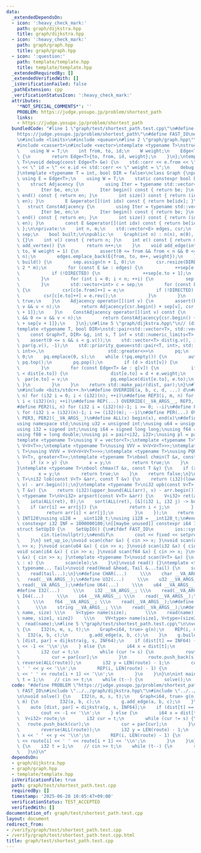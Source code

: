 ```yaml
---
data:
  _extendedDependsOn:
  - icon: ':heavy_check_mark:'
    path: graph/dijkstra.hpp
    title: graph/dijkstra.hpp
  - icon: ':heavy_check_mark:'
    path: graph/graph.hpp
    title: graph/graph.hpp
  - icon: ':question:'
    path: template/template.hpp
    title: template/template.hpp
  _extendedRequiredBy: []
  _extendedVerifiedWith: []
  _isVerificationFailed: false
  _pathExtension: cpp
  _verificationStatusIcon: ':heavy_check_mark:'
  attributes:
    '*NOT_SPECIAL_COMMENTS*': ''
    PROBLEM: https://judge.yosupo.jp/problem/shortest_path
    links:
    - https://judge.yosupo.jp/problem/shortest_path
  bundledCode: "#line 1 \"graph/test/shortest_path.test.cpp\"\n#define PROBLEM \"\
    https://judge.yosupo.jp/problem/shortest_path\"\n#define FAST_IO\n#line 2 \"graph/dijkstra.hpp\"\
    \n#include <limits>\n#include <queue>\n#line 2 \"graph/graph.hpp\"\n#include <iostream>\n\
    #include <cassert>\n#include <vector>\ntemplate <typename T>\nstruct Edge {\n\
    \    using W = T;\n    int from, to, id;\n    W weight;\n    Edge<T> rev() const\
    \ {\n        return Edge<T>{to, from, id, weight};\n    }\n};\ntemplate <typename\
    \ T>\nvoid debug(const Edge<T> &e) {\n    std::cerr << e.from << \" -> \" << e.to\
    \ << \" id = \" << e.id << std::cerr << \" weight = \";\n    debug(e.weight);\n\
    }\ntemplate <typename T = int, bool DIR = false>\nclass Graph {\npublic:\n   \
    \ using E = Edge<T>;\n    using W = T;\n    static constexpr bool DIRECTED = DIR;\n\
    \    struct Adjacency {\n        using Iter = typename std::vector<E>::iterator;\n\
    \        Iter be, en;\n        Iter begin() const { return be; }\n        Iter\
    \ end() const { return en; }\n        int size() const { return (int)std::distance(be,\
    \ en); }\n        E &operator[](int idx) const { return be[idx]; }\n    };\n \
    \   struct ConstAdjacency {\n        using Iter = typename std::vector<E>::const_iterator;\n\
    \        Iter be, en;\n        Iter begin() const { return be; }\n        Iter\
    \ end() const { return en; }\n        int size() const { return (int)std::distance(be,\
    \ en); }\n        const E &operator[](int idx) const { return be[idx]; }\n   \
    \ };\n\nprivate:\n    int n, m;\n    std::vector<E> edges, csr;\n    std::vector<int>\
    \ sep;\n    bool built;\n\npublic:\n    Graph(int n) : n(n), m(0), built(false)\
    \ {}\n    int v() const { return n; }\n    int e() const { return m; }\n    int\
    \ add_vertex() {\n        return n++;\n    }\n    void add_edge(int from, int\
    \ to, W weight = 1) {\n        assert(0 <= from && from < n && 0 <= to && to <\
    \ n);\n        edges.emplace_back(E{from, to, m++, weight});\n    }\n    void\
    \ build() {\n        sep.assign(n + 1, 0);\n        csr.resize(DIRECTED ? m :\
    \ 2 * m);\n        for (const E &e : edges) {\n            ++sep[e.from + 1];\n\
    \            if (!DIRECTED) {\n                ++sep[e.to + 1];\n            }\n\
    \        }\n        for (int i = 0; i < n; ++i) {\n            sep[i + 1] += sep[i];\n\
    \        }\n        std::vector<int> c = sep;\n        for (const E &e : edges)\
    \ {\n            csr[c[e.from]++] = e;\n            if (!DIRECTED) {\n       \
    \         csr[c[e.to]++] = e.rev();\n            }\n        }\n        built =\
    \ true;\n    }\n    Adjacency operator[](int v) {\n        assert(built && 0 <=\
    \ v && v < n);\n        return Adjacency{csr.begin() + sep[v], csr.begin() + sep[v\
    \ + 1]};\n    }\n    ConstAdjacency operator[](int v) const {\n        assert(built\
    \ && 0 <= v && v < n);\n        return ConstAdjacency{csr.begin() + sep[v], csr.begin()\
    \ + sep[v + 1]};\n    }\n};\n#line 5 \"graph/dijkstra.hpp\"\n// (dist, from)\n\
    template <typename T, bool DIR>\nstd::pair<std::vector<T>, std::vector<int>> dijkstra(\n\
    \    const Graph<T, DIR> &g, int s, T inf = std::numeric_limits<T>::max()) {\n\
    \    assert(0 <= s && s < g.v());\n    std::vector<T> dist(g.v(), inf);\n    std::vector<int>\
    \ par(g.v(), -1);\n    std::priority_queue<std::pair<T, int>, std::vector<std::pair<T,\
    \ int>>,\n                        std::greater<>>\n        pq;\n    dist[s] =\
    \ 0;\n    pq.emplace(0, s);\n    while (!pq.empty()) {\n        auto [d, v] =\
    \ pq.top();\n        pq.pop();\n        if (d > dist[v]) {\n            continue;\n\
    \        }\n        for (const Edge<T> &e : g[v]) {\n            if (d + e.weight\
    \ < dist[e.to]) {\n                dist[e.to] = d + e.weight;\n              \
    \  par[e.to] = v;\n                pq.emplace(dist[e.to], e.to);\n           \
    \ }\n        }\n    }\n    return std::make_pair(dist, par);\n}\n#line 2 \"template/template.hpp\"\
    \n#include <bits/stdc++.h>\n#define OVERRIDE(a, b, c, d, ...) d\n#define REP2(i,\
    \ n) for (i32 i = 0; i < (i32)(n); ++i)\n#define REP3(i, m, n) for (i32 i = (i32)(m);\
    \ i < (i32)(n); ++i)\n#define REP(...) OVERRIDE(__VA_ARGS__, REP3, REP2)(__VA_ARGS__)\n\
    #define PER2(i, n) for (i32 i = (i32)(n)-1; i >= 0; --i)\n#define PER3(i, m, n)\
    \ for (i32 i = (i32)(n)-1; i >= (i32)(m); --i)\n#define PER(...) OVERRIDE(__VA_ARGS__,\
    \ PER3, PER2)(__VA_ARGS__)\n#define ALL(x) begin(x), end(x)\n#define LEN(x) (i32)(x.size())\n\
    using namespace std;\nusing u32 = unsigned int;\nusing u64 = unsigned long long;\n\
    using i32 = signed int;\nusing i64 = signed long long;\nusing f64 = double;\n\
    using f80 = long double;\nusing pi = pair<i32, i32>;\nusing pl = pair<i64, i64>;\n\
    template <typename T>\nusing V = vector<T>;\ntemplate <typename T>\nusing VV =\
    \ V<V<T>>;\ntemplate <typename T>\nusing VVV = V<V<V<T>>>;\ntemplate <typename\
    \ T>\nusing VVVV = V<V<V<V<T>>>>;\ntemplate <typename T>\nusing PQR = priority_queue<T,\
    \ V<T>, greater<T>>;\ntemplate <typename T>\nbool chmin(T &x, const T &y) {\n\
    \    if (x > y) {\n        x = y;\n        return true;\n    }\n    return false;\n\
    }\ntemplate <typename T>\nbool chmax(T &x, const T &y) {\n    if (x < y) {\n \
    \       x = y;\n        return true;\n    }\n    return false;\n}\ntemplate <typename\
    \ T>\ni32 lob(const V<T> &arr, const T &v) {\n    return (i32)(lower_bound(ALL(arr),\
    \ v) - arr.begin());\n}\ntemplate <typename T>\ni32 upb(const V<T> &arr, const\
    \ T &v) {\n    return (i32)(upper_bound(ALL(arr), v) - arr.begin());\n}\ntemplate\
    \ <typename T>\nV<i32> argsort(const V<T> &arr) {\n    V<i32> ret(arr.size());\n\
    \    iota(ALL(ret), 0);\n    sort(ALL(ret), [&](i32 i, i32 j) -> bool {\n    \
    \    if (arr[i] == arr[j]) {\n            return i < j;\n        } else {\n  \
    \          return arr[i] < arr[j];\n        }\n    });\n    return ret;\n}\n#ifdef\
    \ INT128\nusing u128 = __uint128_t;\nusing i128 = __int128_t;\n#endif\n[[maybe_unused]]\
    \ constexpr i32 INF = 1000000100;\n[[maybe_unused]] constexpr i64 INF64 = 3000000000000000100;\n\
    struct SetUpIO {\n    SetUpIO() {\n#ifdef FAST_IO\n        ios::sync_with_stdio(false);\n\
    \        cin.tie(nullptr);\n#endif\n        cout << fixed << setprecision(15);\n\
    \    }\n} set_up_io;\nvoid scan(char &x) { cin >> x; }\nvoid scan(u32 &x) { cin\
    \ >> x; }\nvoid scan(u64 &x) { cin >> x; }\nvoid scan(i32 &x) { cin >> x; }\n\
    void scan(i64 &x) { cin >> x; }\nvoid scan(f64 &x) { cin >> x; }\nvoid scan(string\
    \ &x) { cin >> x; }\ntemplate <typename T>\nvoid scan(V<T> &x) {\n    for (T &ele\
    \ : x) {\n        scan(ele);\n    }\n}\nvoid read() {}\ntemplate <typename Head,\
    \ typename... Tail>\nvoid read(Head &head, Tail &...tail) {\n    scan(head);\n\
    \    read(tail...);\n}\n#define CHAR(...)     \\\n    char __VA_ARGS__; \\\n \
    \   read(__VA_ARGS__);\n#define U32(...)     \\\n    u32 __VA_ARGS__; \\\n   \
    \ read(__VA_ARGS__);\n#define U64(...)     \\\n    u64 __VA_ARGS__; \\\n    read(__VA_ARGS__);\n\
    #define I32(...)     \\\n    i32 __VA_ARGS__; \\\n    read(__VA_ARGS__);\n#define\
    \ I64(...)     \\\n    i64 __VA_ARGS__; \\\n    read(__VA_ARGS__);\n#define F64(...)\
    \     \\\n    f64 __VA_ARGS__; \\\n    read(__VA_ARGS__);\n#define STR(...)  \
    \      \\\n    string __VA_ARGS__; \\\n    read(__VA_ARGS__);\n#define VEC(type,\
    \ name, size) \\\n    V<type> name(size);       \\\n    read(name);\n#define VVEC(type,\
    \ name, size1, size2)    \\\n    VV<type> name(size1, V<type>(size2)); \\\n  \
    \  read(name);\n#line 5 \"graph/test/shortest_path.test.cpp\"\n\nvoid solve()\
    \ {\n    I32(n, m, s, t);\n    Graph<i64, true> g(n);\n    REP(i, m) {\n     \
    \   I32(a, b, c);\n        g.add_edge(a, b, c);\n    }\n    g.build();\n    auto\
    \ [dist, par] = dijkstra(g, s, INF64);\n    if (dist[t] == INF64) {\n        cout\
    \ << -1 << '\\n';\n    } else {\n        i64 x = dist[t];\n        V<i32> route;\n\
    \        i32 cur = t;\n        while (cur != s) {\n            route.push_back(cur);\n\
    \            cur = par[cur];\n        }\n        route.push_back(s);\n       \
    \ reverse(ALL(route));\n        i32 y = LEN(route) - 1;\n        cout << x <<\
    \ ' ' << y << '\\n';\n        REP(i, LEN(route) - 1) {\n            cout << route[i]\
    \ << ' ' << route[i + 1] << '\\n';\n        }\n    }\n}\n\nint main() {\n    i32\
    \ t = 1;\n    // cin >> t;\n    while (t--) {\n        solve();\n    }\n}\n"
  code: "#define PROBLEM \"https://judge.yosupo.jp/problem/shortest_path\"\n#define\
    \ FAST_IO\n#include \"../../graph/dijkstra.hpp\"\n#include \"../../template/template.hpp\"\
    \n\nvoid solve() {\n    I32(n, m, s, t);\n    Graph<i64, true> g(n);\n    REP(i,\
    \ m) {\n        I32(a, b, c);\n        g.add_edge(a, b, c);\n    }\n    g.build();\n\
    \    auto [dist, par] = dijkstra(g, s, INF64);\n    if (dist[t] == INF64) {\n\
    \        cout << -1 << '\\n';\n    } else {\n        i64 x = dist[t];\n      \
    \  V<i32> route;\n        i32 cur = t;\n        while (cur != s) {\n         \
    \   route.push_back(cur);\n            cur = par[cur];\n        }\n        route.push_back(s);\n\
    \        reverse(ALL(route));\n        i32 y = LEN(route) - 1;\n        cout <<\
    \ x << ' ' << y << '\\n';\n        REP(i, LEN(route) - 1) {\n            cout\
    \ << route[i] << ' ' << route[i + 1] << '\\n';\n        }\n    }\n}\n\nint main()\
    \ {\n    i32 t = 1;\n    // cin >> t;\n    while (t--) {\n        solve();\n \
    \   }\n}\n"
  dependsOn:
  - graph/dijkstra.hpp
  - graph/graph.hpp
  - template/template.hpp
  isVerificationFile: true
  path: graph/test/shortest_path.test.cpp
  requiredBy: []
  timestamp: '2025-06-28 10:05:47+09:00'
  verificationStatus: TEST_ACCEPTED
  verifiedWith: []
documentation_of: graph/test/shortest_path.test.cpp
layout: document
redirect_from:
- /verify/graph/test/shortest_path.test.cpp
- /verify/graph/test/shortest_path.test.cpp.html
title: graph/test/shortest_path.test.cpp
---
```

